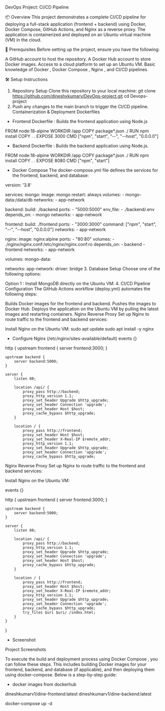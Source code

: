  DevOps Project: CI/CD Pipeline 

📦 Overview
This project demonstrates a complete CI/CD pipeline for deploying a full-stack application (frontend + backend) using Docker, Docker Compose, GitHub Actions, and Nginx as a reverse proxy. The application is containerized and deployed on an Ubuntu virtual machine (VM) in the cloud.

🔧 Prerequisites
Before setting up the project, ensure you have the following:

A GitHub account to host the repository.
A Docker Hub account to store Docker images.
Access to a cloud platform  to set up an Ubuntu VM.
Basic knowledge of Docker , Docker Compose , Nginx , and CI/CD pipelines 

🛠 Setup Instructions
1. Repository Setup
Clone this repository to your local machine:
git clone https://github.com/dineshvkumarv/DevOps-project.git
cd Devops-project
2. Push any changes to the main branch to trigger the CI/CD pipeline.
Containerization & Deployment
Dockerfiles
- Frontend Dockerfile : Builds the frontend application using Node.js

FROM node:18-alpine
WORKDIR /app
COPY package*.json ./
RUN npm install
COPY . .
EXPOSE 3000
CMD ["npm", "start", "--", "--host", "0.0.0.0"]

- Backend Dockerfile : Builds the backend application using Node.js.

FROM node:18-alpine
WORKDIR /app
COPY package*.json ./
RUN npm install
COPY . .
EXPOSE 8080
CMD ["npm", "start"]

- Docker Compose
The docker-compose.yml file defines the services for the frontend, backend, and database:

version: '3.8'

services:
  mongo:
    image: mongo
    restart: always
    volumes:
      - mongo-data:/data/db
    networks:
      - app-network

  backend:
    build: ./backend
    ports:
      - "5000:5000"
    env_file:
      - ./backend/.env
    depends_on:
      - mongo
    networks:
      - app-network

  frontend:
    build: ./frontend
    ports:
      - "3000:3000"
    command: ["npm", "start", "--", "--host", "0.0.0.0"]
    networks:
      - app-network

  nginx:
    image: nginx:alpine
    ports:
      - "80:80"
    volumes:
      - ./nginx/nginx.conf:/etc/nginx/nginx.conf:ro
    depends_on:
      - backend
      - frontend
    networks:
      - app-network

volumes:
  mongo-data:

networks:
  app-network:
    driver: bridge
3. Database Setup
Choose one of the following options:

Option 1 : Install MongoDB directly on the Ubuntu VM:
4. CI/CD Pipeline Configuration
The GitHub Actions workflow (deploy.yml) automates the following steps:

Builds Docker images for the frontend and backend.
Pushes the images to Docker Hub.
Deploys the application on the Ubuntu VM by pulling the latest images and restarting containers.
Nginx Reverse Proxy
Set up Nginx to route traffic to the frontend and backend services:

Install Nginx on the Ubuntu VM:
sudo apt update
sudo apt install -y nginx
-  Configure Nginx (/etc/nginx/sites-available/default)
events {}

http {
    upstream frontend {
        server frontend:3000;
    }

    upstream backend {
        server backend:5000;
    }

    server {
        listen 80;

        location /api/ {
            proxy_pass http://backend;
            proxy_http_version 1.1;
            proxy_set_header Upgrade $http_upgrade;
            proxy_set_header Connection 'upgrade';
            proxy_set_header Host $host;
            proxy_cache_bypass $http_upgrade;
        }

        location / {
            proxy_pass http://frontend;
            proxy_set_header Host $host;
            proxy_set_header X-Real-IP $remote_addr;
            proxy_http_version 1.1;
            proxy_set_header Upgrade $http_upgrade;
            proxy_set_header Connection 'upgrade';
            proxy_cache_bypass $http_upgrade;
            

Nginx Reverse Proxy
Set up Nginx to route traffic to the frontend and backend services:

Install Nginx on the Ubuntu VM:

events {}

http {
    upstream frontend {
        server frontend:3000;
    }

    upstream backend {
        server backend:5000;
    }

    server {
        listen 80;

        location /api/ {
            proxy_pass http://backend;
            proxy_http_version 1.1;
            proxy_set_header Upgrade $http_upgrade;
            proxy_set_header Connection 'upgrade';
            proxy_set_header Host $host;
            proxy_cache_bypass $http_upgrade;
        }

        location / {
            proxy_pass http://frontend;
            proxy_set_header Host $host;
            proxy_set_header X-Real-IP $remote_addr;
            proxy_http_version 1.1;
            proxy_set_header Upgrade $http_upgrade;
            proxy_set_header Connection 'upgrade';
            proxy_cache_bypass $http_upgrade;
            try_files $uri $uri/ /index.html;
        }
    }
}


- Screenshot

Project Screenshots

To execute the build and deployment process using Docker Compose , you can follow these steps. This includes building Docker images for your frontend, backend, and database (if applicable), and then deploying them using docker-compose. Below is a step-by-step guide:

- docker images from dockerhub

dineshkumarv1/dine-frontend:latest
dineshkumarv1/dine-backend:latest


docker-compose up -d






